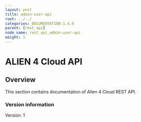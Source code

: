 ```yaml
---
layout: post
title: admin-user-api
root: ../../
categories: DOCUMENTATION-1.4.0
parent: [rest_api]
node_name: rest_api_admin-user-api
weight: 1
---
```


# ALIEN 4 Cloud API

## Overview
This section contains documentation of Alien 4 Cloud REST API.

### Version information
Version: 1

